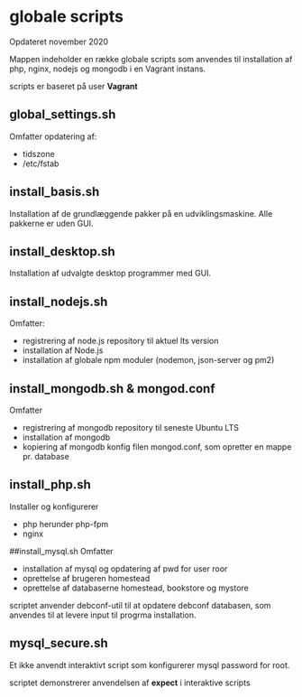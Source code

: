 # globale scripts

Opdateret november 2020

Mappen indeholder en række globale scripts som anvendes til installation af php, nginx, nodejs og mongodb i en Vagrant instans.

scripts er baseret på user **Vagrant**

## global_settings.sh
Omfatter opdatering af:

- tidszone
- /etc/fstab

## install_basis.sh
Installation af de grundlæggende pakker på en udviklingsmaskine. Alle pakkerne er uden GUI.

## install_desktop.sh
Installation af udvalgte desktop programmer med GUI. 

## install_nodejs.sh
Omfatter:

- registrering af node.js repository til aktuel lts version 
- installation af Node.js
- installation af globale npm moduler (nodemon, json-server og pm2)

## install_mongodb.sh & mongod.conf
Omfatter

- registrering af mongodb repository til seneste Ubuntu LTS 
- installation af mongodb 
- kopiering af mongodb konfig filen mongod.conf, som opretter en mappe pr. database

## install_php.sh
Installer og konfigurerer 

- php herunder php-fpm
- nginx

##install_mysql.sh
Omfatter

- installation af mysql og opdatering af pwd for user roor
- oprettelse af brugeren homestead
- oprettelse af databaserne homestead, bookstore og mystore

scriptet anvender debconf-util til at opdatere debconf databasen, som anvendes til at levere input til progrma installation.

## mysql_secure.sh
Et ikke anvendt interaktivt script som konfigurerer mysql password for root. 

scriptet demonstrerer anvendelsen af **expect** i interaktive scripts